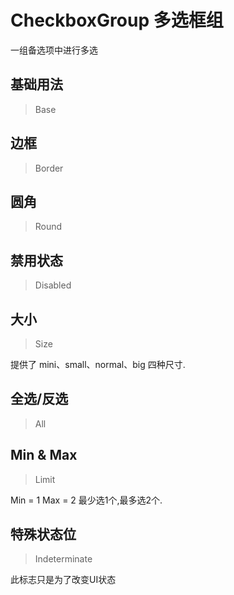 <!-- @api: OtCheckbox.vue/OtCheckboxGroupAPI.md -->

# CheckboxGroup 多选框组

一组备选项中进行多选

## 基础用法

> Base



## 边框

> Border



## 圆角

> Round



## 禁用状态

> Disabled



## 大小

> Size

提供了 mini、small、normal、big 四种尺寸.

## 全选/反选

> All



## Min & Max

> Limit

Min = 1 Max = 2  最少选1个,最多选2个.

## 特殊状态位

> Indeterminate

此标志只是为了改变UI状态

